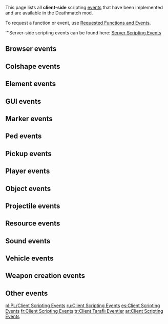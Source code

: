 <pageclass class="client"></pageclass> This page lists all **client-side** scripting [events](/docs/event.md "wikilink") that have been implemented and are available in the Deathmatch mod.

To request a function or event, use [Requested Functions and Events](/docs/Requested_Functions_and_Events.md "wikilink").

'''Server-side scripting events can be found here: [Server Scripting Events](/docs/Server_Scripting_Events.md "wikilink")

Browser events
--------------

Colshape events
---------------

Element events
--------------

GUI events
----------

Marker events
-------------

Ped events
----------

Pickup events
-------------

Player events
-------------

Object events
-------------

Projectile events
-----------------

Resource events
---------------

Sound events
------------

Vehicle events
--------------

Weapon creation events
----------------------

Other events
------------

[pl:PL/Client Scripting Events](/docs/pl:PL/Client_Scripting_Events.md "wikilink") [ru:Client Scripting Events](/ru:Client_Scripting_Events.md "wikilink") [es:Client Scripting Events](/es:Client_Scripting_Events.md "wikilink") [fr:Client Scripting Events](/fr:Client_Scripting_Events.md "wikilink") [tr:Client Taraflı Eventler](/tr:Client_Taraflı_Eventler.md "wikilink") [ar:Client Scripting Events](/ar:Client_Scripting_Events.md "wikilink")
